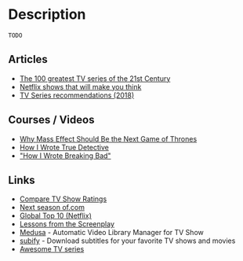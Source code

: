 # Description

`TODO`


## Articles

- [The 100 greatest TV series of the 21st Century](https://www.bbc.com/culture/article/20211015-the-100-greatest-tv-series-of-the-21st-century)
- [Netflix shows that will make you think](https://nesslabs.com/netflix)
- [TV Series recommendations (2018)](https://michael.stapelberg.ch/series/)


## Courses / Videos

- [Why Mass Effect Should Be the Next Game of Thrones](https://youtu.be/-elPKyfpJrM)
- [How I Wrote True Detective](https://youtu.be/2hPn-23N8q4)
- ["How I Wrote Breaking Bad"](https://youtu.be/FrRBZNpPAfk)


## Links

- [Compare TV Show Ratings](https://phiresky.github.io/tv-show-ratings/)
- [Next season of.com](https://next-season-of.com/)
- [Global Top 10 (Netflix)](https://top10.netflix.com/tv.html)
- [Lessons from the Screenplay](https://www.youtube.com/channel/UCErSSa3CaP_GJxmFpdjG9Jw)
- [Medusa](https://github.com/pymedusa/Medusa) - Automatic Video Library Manager for TV Show
- [subify](https://github.com/matcornic/subify) - Download subtitles for your favorite TV shows and movies
- [Awesome TV series](https://github.com/learn-anything/tv-series)
